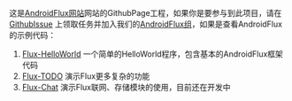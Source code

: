这是[AndroidFlux网站](http://androidflux.github.io/)网站的GithubPage工程，如果你是要参与到此项目，请在 [GithubIssue](https://github.com/androidflux/androidflux.github.io/issues)
上领取任务并加入我们的[AndroidFlux组](https://github.com/androidflux)，如果是查看AndroidFlux的示例代码：

1. [Flux-HelloWorld](https://github.com/androidflux/flux) 一个简单的HelloWorld程序，包含基本的AndroidFlux框架代码
2. [Flux-TODO]() 演示Flux更多复杂的功能
3. [Flux-Chat]() 演示Flux联网、存储模块的使用，目前还在开发中
